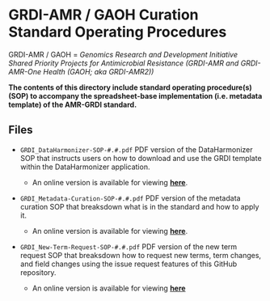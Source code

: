 # GRDI-AMR / GAOH Curation Standard Operating Procedures
GRDI-AMR / GAOH = _Genomics Research and Development Initiative Shared Priority Projects for Antimicrobial Resistance (GRDI-AMR and GRDI-AMR-One Health (GAOH; aka GRDI-AMR2))_

**The contents of this directory include standard operating procedure(s) (SOP) to accompany the spreadsheet-base implementation (i.e. metadata template) of the AMR-GRDI standard.**

## Files

- `GRDI_DataHarmonizer-SOP-#.#.pdf` 
PDF version of the DataHarmonizer SOP that instructs users on how to download and use the GRDI template within the DataHarmonizer application.
  - An online version is available for viewing [**here**](https://docs.google.com/document/d/e/2PACX-1vTFrkZ5CaZTgoQLnAnIYPVOrDhl1xkYvCaMIcQ4BfcvH77N9vcy5zRnjyM6dvl4ZwYK2EwhDTc1Rvl1/pub).

- `GRDI_Metadata-Curation-SOP-#.#.pdf` 
PDF version of the metadata curation SOP that breaksdown what is in the standard and how to apply it.
  - An online version is available for viewing [**here**](https://docs.google.com/document/d/e/2PACX-1vTFrkZ5CaZTgoQLnAnIYPVOrDhl1xkYvCaMIcQ4BfcvH77N9vcy5zRnjyM6dvl4ZwYK2EwhDTc1Rvl1/pub).

- `GRDI_New-Term-Request-SOP-#.#.pdf`
PDF version of the new term request SOP that breaksdown how to request new terms, term changes, and field changes using the issue request features of this GitHub repository.
  - An online version is available for viewing [**here**](https://docs.google.com/document/d/e/2PACX-1vQN0xPHYyr7Tgvu7RYHYGNY2QHh8Vb9XaoIw7we0VmaR5JsjV_OIdyn4wuGBz7dXPqFPT67mjJmjiUl/pub)



